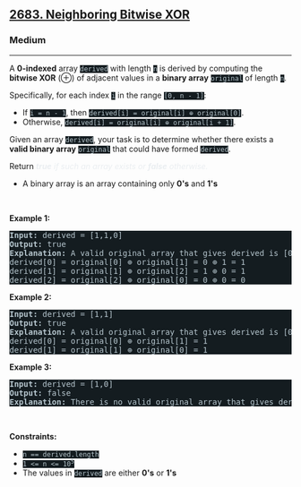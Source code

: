 <h2><a href="https://leetcode.com/problems/neighboring-bitwise-xor/">2683. Neighboring Bitwise XOR</a></h2><h3>Medium</h3><hr><div><p>A <strong>0-indexed</strong> array <code style="background-color: rgb(20, 28, 32) !important; color: rgb(183, 198, 205) !important;">derived</code> with length <code style="background-color: rgb(20, 28, 32) !important; color: rgb(183, 198, 205) !important;">n</code> is derived by computing the <strong>bitwise XOR</strong>&nbsp;(⊕) of adjacent values in a <strong>binary array</strong> <code style="background-color: rgb(20, 28, 32) !important; color: rgb(183, 198, 205) !important;">original</code> of length <code style="background-color: rgb(20, 28, 32) !important; color: rgb(183, 198, 205) !important;">n</code>.</p>

<p>Specifically, for each index <code style="background-color: rgb(20, 28, 32) !important; color: rgb(183, 198, 205) !important;">i</code> in the range <code style="background-color: rgb(20, 28, 32) !important; color: rgb(183, 198, 205) !important;">[0, n - 1]</code>:</p>

<ul>
	<li>If <code style="background-color: rgb(20, 28, 32) !important; color: rgb(183, 198, 205) !important;">i = n - 1</code>, then <code style="background-color: rgb(20, 28, 32) !important; color: rgb(183, 198, 205) !important;">derived[i] = original[i] ⊕ original[0]</code>.</li>
	<li>Otherwise, <code style="background-color: rgb(20, 28, 32) !important; color: rgb(183, 198, 205) !important;">derived[i] = original[i] ⊕ original[i + 1]</code>.</li>
</ul>

<p>Given an array <code style="background-color: rgb(20, 28, 32) !important; color: rgb(183, 198, 205) !important;">derived</code>, your task is to determine whether there exists a <strong>valid binary array</strong> <code style="background-color: rgb(20, 28, 32) !important; color: rgb(183, 198, 205) !important;">original</code> that could have formed <code style="background-color: rgb(20, 28, 32) !important; color: rgb(183, 198, 205) !important;">derived</code>.</p>

<p>Return <em style="color: rgb(234, 238, 241) !important;"><strong>true</strong> if such an array exists or <strong>false</strong> otherwise.</em></p>

<ul>
	<li>A binary array is an array containing only <strong>0's</strong> and <strong>1's</strong></li>
</ul>

<p>&nbsp;</p>
<p><strong class="example">Example 1:</strong></p>

<pre style="background-color: rgb(20, 28, 32) !important; color: rgb(182, 198, 206) !important;"><strong>Input:</strong> derived = [1,1,0]
<strong>Output:</strong> true
<strong>Explanation:</strong> A valid original array that gives derived is [0,1,0].
derived[0] = original[0] ⊕ original[1] = 0 ⊕ 1 = 1 
derived[1] = original[1] ⊕ original[2] = 1 ⊕ 0 = 1
derived[2] = original[2] ⊕ original[0] = 0 ⊕ 0 = 0
</pre>

<p><strong class="example">Example 2:</strong></p>

<pre style="background-color: rgb(20, 28, 32) !important; color: rgb(182, 198, 206) !important;"><strong>Input:</strong> derived = [1,1]
<strong>Output:</strong> true
<strong>Explanation:</strong> A valid original array that gives derived is [0,1].
derived[0] = original[0] ⊕ original[1] = 1
derived[1] = original[1] ⊕ original[0] = 1
</pre>

<p><strong class="example">Example 3:</strong></p>

<pre style="background-color: rgb(20, 28, 32) !important; color: rgb(182, 198, 206) !important;"><strong>Input:</strong> derived = [1,0]
<strong>Output:</strong> false
<strong>Explanation:</strong> There is no valid original array that gives derived.
</pre>

<p>&nbsp;</p>
<p><strong>Constraints:</strong></p>

<ul>
	<li><code style="background-color: rgb(20, 28, 32) !important; color: rgb(183, 198, 205) !important;">n == derived.length</code></li>
	<li><code style="background-color: rgb(20, 28, 32) !important; color: rgb(183, 198, 205) !important;">1 &lt;= n&nbsp;&lt;= 10<sup>5</sup></code></li>
	<li>The values in <code style="background-color: rgb(20, 28, 32) !important; color: rgb(183, 198, 205) !important;">derived</code>&nbsp;are either <strong>0's</strong> or <strong>1's</strong></li>
</ul>
</div>